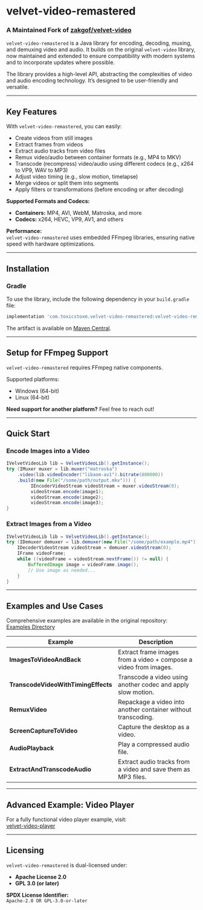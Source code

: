 # velvet-video-remastered

### A Maintained Fork of [zakgof/velvet-video](https://github.com/zakgof/velvet-video)

`velvet-video-remastered` is a Java library for encoding, decoding, muxing, and demuxing video and audio. It builds on the original `velvet-video` library, now maintained and extended to ensure compatibility with modern systems and to incorporate updates where possible.

The library provides a high-level API, abstracting the complexities of video and audio encoding technology. It’s designed to be user-friendly and versatile.

---

## Key Features

With `velvet-video-remastered`, you can easily:

- Create videos from still images
- Extract frames from videos
- Extract audio tracks from video files
- Remux video/audio between container formats (e.g., MP4 to MKV)
- Transcode (recompress) video/audio using different codecs (e.g., x264 to VP9, WAV to MP3)
- Adjust video timing (e.g., slow motion, timelapse)
- Merge videos or split them into segments
- Apply filters or transformations (before encoding or after decoding)

**Supported Formats and Codecs:**
- **Containers:** MP4, AVI, WebM, Matroska, and more
- **Codecs:** x264, HEVC, VP9, AV1, and others

**Performance:**  
`velvet-video-remastered` uses embedded FFmpeg libraries, ensuring native speed with hardware optimizations.

---

## Installation

### Gradle
To use the library, include the following dependency in your `build.gradle` file:
```groovy
implementation 'com.toxicstoxm.velvet-video-remastered:velvet-video-remastered:0.6.0'
```

The artifact is available on [Maven Central](https://central.sonatype.com/artifact/com.toxicstoxm.velvet-video-remastered/velvet-video-remastered).

---

## Setup for FFmpeg Support

`velvet-video-remastered` requires FFmpeg native components.

Supported platforms:
- Windows (64-bit)
- Linux (64-bit)

**Need support for another platform?** Feel free to reach out!

---

## Quick Start

### Encode Images into a Video
```java
IVelvetVideoLib lib = VelvetVideoLib().getInstance();
try (IMuxer muxer = lib.muxer("matroska")
    .video(lib.videoEncoder("libaom-av1").bitrate(800000))
    .build(new File("/some/path/output.mkv"))) {
         IEncoderVideoStream videoStream = muxer.videoStream(0);        
         videoStream.encode(image1);
         videoStream.encode(image2);
         videoStream.encode(image3);
}      
```

### Extract Images from a Video
```java
IVelvetVideoLib lib = VelvetVideoLib().getInstance();
try (IDemuxer demuxer = lib.demuxer(new File("/some/path/example.mp4"))) {
    IDecoderVideoStream videoStream = demuxer.videoStream(0);
    IFrame videoFrame;
    while ((videoFrame = videoStream.nextFrame()) != null) {
        BufferedImage image = videoFrame.image();
        // Use image as needed...
    }
}      
```

---

## Examples and Use Cases

Comprehensive examples are available in the original repository:  
[Examples Directory](https://github.com/zakgof/velvet-video/tree/master/src/example/java/com/zakgof/velvetvideo/example)

| Example                             | Description                                                      |
|-------------------------------------|------------------------------------------------------------------|
| **ImagesToVideoAndBack**            | Extract frame images from a video + compose a video from images. |
| **TranscodeVideoWithTimingEffects** | Transcode a video using another codec and apply slow motion.     |
| **RemuxVideo**                      | Repackage a video into another container without transcoding.    |
| **ScreenCaptureToVideo**            | Capture the desktop as a video.                                  |
| **AudioPlayback**                   | Play a compressed audio file.                                    |
| **ExtractAndTranscodeAudio**        | Extract audio tracks from a video and save them as MP3 files.    |

---

## Advanced Example: Video Player

For a fully functional video player example, visit:  
[velvet-video-player](https://github.com/zakgof/velvet-video-player)

---

## Licensing

`velvet-video-remastered` is dual-licensed under:

- **Apache License 2.0**
- **GPL 3.0 (or later)**

**SPDX License Identifier:**  
`Apache-2.0 OR GPL-3.0-or-later`